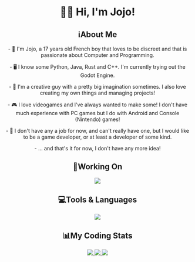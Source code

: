 <h1 align="center"> 👋🏻 Hi, I'm Jojo! </h1>

<div align="center">
<h2>ℹ️About Me</h2>
  <p> - 👤 I'm Jojo, a 17 years old French boy that loves to be discreet and that is passionate about Computer and Programming.</p>
    
  <p>- 🖥️ I know some Python, Java, Rust and C++. I'm currently trying out the Godot Engine.</p>

  <p>- 🎨 I'm a creative guy with a pretty big imagination sometimes. I also love creating my own things and managing projects! </p>

  <p>- 🎮 I love videogames and I've always wanted to make some! I don't have much experience with PC games but I do with Android and Console (Nintendo) games!</p>

  <p>- 💼 I don't have any a job for now, and can't really have one, but I would like to be a game developer, or at least a developer of some kind. </p>

  <p>- ... and that's it for now, I don't have any more idea! </p>

<h2>📝Working On</h2>

<!--   <a href="https://github.com/JojoFR1/REPO">
    <img src="https://github-readme-stats.vercel.app/api/pin/?username=jojofr1&repo=REPO&show_owner=true&theme=transparent">
  </a> -->

   <a href="https://github.com/JojoFR1/Joseta">
    <img src="https://github-readme-stats.vercel.app/api/pin/?username=jojofr1&repo=Joseta&show_owner=true&theme=transparent">
  </a>

<h2>💻Tools & Languages</h2>
  <a href="https://skillicons.dev">
    <img src="https://skillicons.dev/icons?i=vscode,github,git,discord,python,java,gradle,rust,cpp,godot"/>
  </a>

<h2>📊My Coding Stats</h2>
  <a href="https://github.com/JojoFR1">
    <img src="https://github-readme-stats.vercel.app/api?username=jojofr1&show_icons=true&include_all_commits=true&theme=transparent" />
</a>
  <a href="https://wakatime.com/@JojoFR1">
    <img src="https://github-readme-stats.vercel.app/api/wakatime?username=@jojofr1&layout=compact&theme=transparent" />
  </a>
  <a href="https://github.com/JojoFR1">
    <img src="https://streak-stats.demolab.com?user=jojofr1&theme=tokyonight_duo&date_format=j%20M%5B%20Y%5D&currStreakNum=FFFFFF&sideNums=FFFFFF&currStreakLabel=FFFFFF">
  </a>
</div>
